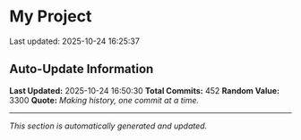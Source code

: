 # My Project


Last updated: 2025-10-24 16:25:37











































































































































































































































































































































































































































































































































































































































































































































































































































































## Auto-Update Information

**Last Updated:** 2025-10-24 16:50:30
**Total Commits:** 452
**Random Value:** 3300
**Quote:** _Making history, one commit at a time._

---
_This section is automatically generated and updated._